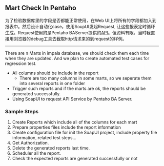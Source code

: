 ## Mart Check In Pentaho
为了检验数据库里的字段是否都能正常使用，在Web UI上将所有的字段都加入到报表中。然后设计自动化case，使用SoupUI发起Request, 让这些报表定时循环生成。Request使用的是Pentaho BAServer提供的[API](https://help.pentaho.com/Documentation/8.0/Developer_Center/REST_API)。但资料有限，当时我直接用浏览器的debug工具去截取http请求来的到request的样例。
***
There are n Marts in impala database, we should check them each time when they are updated.
And we plan to create automated test cases for regression test.
* All columns should be include in the report
  * There are too many columns in some marts, so we seperate them into several reports in one folder
* Trigger such reports and if the marts are ok, the reports should be generated successfully.
* Using SoapUI to request API Service by Pentaho BA Server.
### Sample Steps
1. Create Reports which include all of the columns for each mart
2. Prepare properties files include the report information
3. Create configuration file for init the SoapUI project, include property file information, related test steps...
4. Get Authorization.
5. Delete the generated reports last time.
6. Scheduler all the report.
7. Check the expected reports are generated successfully or not
